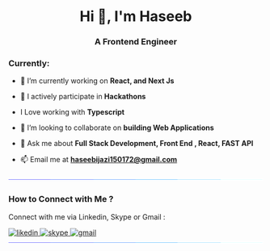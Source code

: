 <h1 align="center">Hi 👋, I'm Haseeb</h1>
<h3 align="center">A Frontend Engineer</h3>

<h3 align="left">Currently:</h3>

- 🔭 I’m currently working on **React, and Next Js**

- 🔭 I actively participate in **Hackathons**

- I Love working with **Typescript**
  
- 👯 I’m looking to collaborate on **building Web Applications**

- 💬 Ask me about **Full Stack Development, Front End , React, FAST API**

- 📫 Email me at **haseebijazi150172@gmail.com**
  
<!--x axis divider-->
<img src="/horizontal-divider-gradient.gif">

<h3 align="left">How to Connect with Me ? </h3>
<p align="left">
Connect with me via Linkedin, Skype or Gmail :
</p>
  <a href="https://www.linkedin.com/in/haseebijaz/" target="_blank"><img src="https://img.shields.io/badge/LinkedIn-0077B5?style=for-the-badge&logo=linkedin&logoColor=white" alt="likedin" />
  <a href="https://join.skype.com/invite/pC8Lcm7WSknd" target="_blank"><img src="https://img.shields.io/badge/Skype-1877F2?style=for-the-badge&logo=skype&logoColor=white" alt="skype" />
    <a href="mailto:haseebijazi150172@gmail.com?subject=Let's%20Connect%20For%20Business%20Purposes!&body=Hi%20Haseeb%2C%0A%0AI%20found%20your%20profile%20on%20Github%20%2C%20lets%20connect%20for%20Business%20!%0A%0AThanks.%0A" target="_blank"><img src="https://img.shields.io/badge/Gmail-D14836?style=for-the-badge&logo=gmail&logoColor=white" alt="gmail" /></a>
  
<img src="/horizontal-divider-gradient.gif">
<!--x axis divider-->

